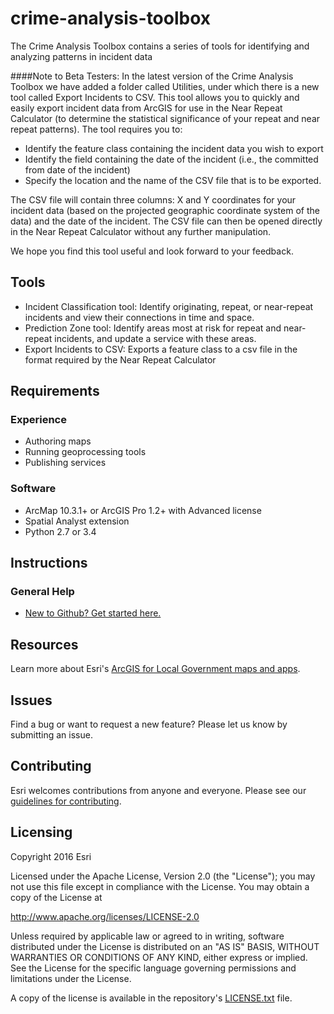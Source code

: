 [New to Github? Get started here.]: http://htmlpreview.github.com/?https://github.com/Esri/esri.github.com/blob/master/help/esri-getting-to-know-github.html
[ArcGIS for Local Government maps and apps]: http://solutions.arcgis.com/local-government
[guidelines for contributing]: https://github.com/esri/contributing
[LICENSE.txt]: LICENSE.txt

# crime-analysis-toolbox

The Crime Analysis Toolbox contains a series of tools for identifying and analyzing patterns in incident data

####Note to Beta Testers:
In the latest version of the Crime Analysis Toolbox we have added a folder called Utilities, under which there is a new tool called Export Incidents to CSV. This tool allows you to quickly and easily export incident data from ArcGIS for use in the Near Repeat Calculator (to determine the statistical significance of your repeat and near repeat patterns).  The tool requires you to:
-   Identify the feature class containing the incident data you wish to export
-   Identify the field containing the date of the incident (i.e., the committed from date of the incident)
-   Specify the location and the name of the CSV file that is to be exported.

The CSV file will contain three columns: X and Y coordinates for your incident data (based on the projected geographic coordinate system of the data) and the date of the incident.  The CSV file can then be opened directly in the Near Repeat Calculator without any further manipulation.

We hope you find this tool useful and look forward to your feedback.


## Tools
* Incident Classification tool: Identify originating, repeat, or near-repeat incidents and view their connections in time and space.
* Prediction Zone tool: Identify areas most at risk for repeat and near-repeat incidents, and update a service with these areas.
* Export Incidents to CSV: Exports a feature class to a csv file in the format required by the Near Repeat Calculator

## Requirements

### Experience

* Authoring maps
* Running geoprocessing tools
* Publishing services

### Software
* ArcMap 10.3.1+ or ArcGIS Pro 1.2+ with Advanced license
* Spatial Analyst extension
* Python 2.7 or 3.4

## Instructions

### General Help
* [New to Github? Get started here.][]

## Resources

Learn more about Esri's [ArcGIS for Local Government maps and apps][].

## Issues

Find a bug or want to request a new feature?  Please let us know by submitting an issue.

## Contributing

Esri welcomes contributions from anyone and everyone. Please see our [guidelines for contributing][].

## Licensing

Copyright 2016 Esri

Licensed under the Apache License, Version 2.0 (the "License"); you may not use this file except in compliance with the License. You may obtain a copy of the License at

   http://www.apache.org/licenses/LICENSE-2.0

Unless required by applicable law or agreed to in writing, software distributed under the License is distributed on an "AS IS" BASIS, WITHOUT WARRANTIES OR CONDITIONS OF ANY KIND, either express or implied. See the License for the specific language governing permissions and limitations under the License.

A copy of the license is available in the repository's [LICENSE.txt][] file.
